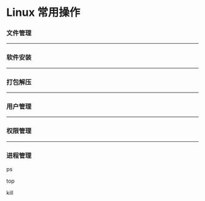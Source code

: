 # Linux 常用操作

### 文件管理





---

### 软件安装





---

### 打包解压





---

### 用户管理





---

### 权限管理





---

### 进程管理



ps



top



kill





